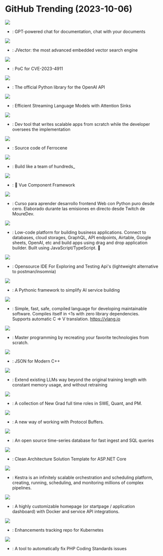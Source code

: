 # GitHub Trending (2023-10-06)

![](https://img.shields.io/badge/Python-New%20228-green?style=flat-square&logo=appveyor)
- [](https://github.comundefined): GPT-powered chat for documentation, chat with your documents

![](https://img.shields.io/badge/Java-New%20109-green?style=flat-square&logo=appveyor)
- [](https://github.comundefined): JVector: the most advanced embedded vector search engine

![](https://img.shields.io/badge/C-New%2036-green?style=flat-square&logo=appveyor)
- [](https://github.comundefined): PoC for CVE-2023-4911

![](https://img.shields.io/badge/Python-New%20337-green?style=flat-square&logo=appveyor)
- [](https://github.comundefined): The official Python library for the OpenAI API

![](https://img.shields.io/badge/Python-New%20398-green?style=flat-square&logo=appveyor)
- [](https://github.comundefined): Efficient Streaming Language Models with Attention Sinks

![](https://img.shields.io/badge/Python-New%20100-green?style=flat-square&logo=appveyor)
- [](https://github.comundefined): Dev tool that writes scalable apps from scratch while the developer oversees the implementation

![](https://img.shields.io/badge/Rust-New%20134-green?style=flat-square&logo=appveyor)
- [](https://github.comundefined): Source code of Ferrocene

![](https://img.shields.io/badge/TypeScript-New%20832-green?style=flat-square&logo=appveyor)
- [](https://github.comundefined): Build like a team of hundreds_

![](https://img.shields.io/badge/TypeScript-New%2032-green?style=flat-square&logo=appveyor)
- [](https://github.comundefined): 🐉 Vue Component Framework

![](https://img.shields.io/badge/Python-New%20171-green?style=flat-square&logo=appveyor)
- [](https://github.comundefined): Curso para aprender desarrollo frontend Web con Python puro desde cero. Elaborado durante las emisiones en directo desde Twitch de MoureDev.

![](https://img.shields.io/badge/JavaScript-New%20852-green?style=flat-square&logo=appveyor)
- [](https://github.comundefined): Low-code platform for building business applications. Connect to databases, cloud storages, GraphQL, API endpoints, Airtable, Google sheets, OpenAI, etc and build apps using drag and drop application builder. Built using JavaScript/TypeScript. 🚀

![](https://img.shields.io/badge/JavaScript-New%20460-green?style=flat-square&logo=appveyor)
- [](https://github.comundefined): Opensource IDE For Exploring and Testing Api's (lightweight alternative to postman/insomnia)

![](https://img.shields.io/badge/Python-New%2015-green?style=flat-square&logo=appveyor)
- [](https://github.comundefined): A Pythonic framework to simplify AI service building

![](https://img.shields.io/badge/V-New%2012-green?style=flat-square&logo=appveyor)
- [](https://github.comundefined): Simple, fast, safe, compiled language for developing maintainable software. Compiles itself in <1s with zero library dependencies. Supports automatic C => V translation. https://vlang.io

![](https://img.shields.io/badge/none-New%20236-green?style=flat-square&logo=appveyor)
- [](https://github.comundefined): Master programming by recreating your favorite technologies from scratch.

![](https://img.shields.io/badge/C%2B%2B-New%2028-green?style=flat-square&logo=appveyor)
- [](https://github.comundefined): JSON for Modern C++

![](https://img.shields.io/badge/Python-New%2022-green?style=flat-square&logo=appveyor)
- [](https://github.comundefined): Extend existing LLMs way beyond the original training length with constant memory usage, and without retraining

![](https://img.shields.io/badge/none-New%2029-green?style=flat-square&logo=appveyor)
- [](https://github.comundefined): A collection of New Grad full time roles in SWE, Quant, and PM.

![](https://img.shields.io/badge/Go-New%2025-green?style=flat-square&logo=appveyor)
- [](https://github.comundefined): A new way of working with Protocol Buffers.

![](https://img.shields.io/badge/Java-New%2032-green?style=flat-square&logo=appveyor)
- [](https://github.comundefined): An open source time-series database for fast ingest and SQL queries

![](https://img.shields.io/badge/C%23-New%2063-green?style=flat-square&logo=appveyor)
- [](https://github.comundefined): Clean Architecture Solution Template for ASP.NET Core

![](https://img.shields.io/badge/Java-New%2080-green?style=flat-square&logo=appveyor)
- [](https://github.comundefined): Kestra is an infinitely scalable orchestration and scheduling platform, creating, running, scheduling, and monitoring millions of complex pipelines.

![](https://img.shields.io/badge/JavaScript-New%2022-green?style=flat-square&logo=appveyor)
- [](https://github.comundefined): A highly customizable homepage (or startpage / application dashboard) with Docker and service API integrations.

![](https://img.shields.io/badge/Go-New%2014-green?style=flat-square&logo=appveyor)
- [](https://github.comundefined): Enhancements tracking repo for Kubernetes

![](https://img.shields.io/badge/PHP-New%204-green?style=flat-square&logo=appveyor)
- [](https://github.comundefined): A tool to automatically fix PHP Coding Standards issues


